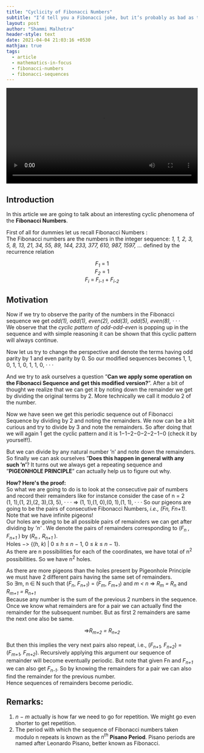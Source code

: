 ```yaml
---
title: "Cyclicity of Fibonacci Numbers"
subtitle: "I‘d tell you a Fibonacci joke, but it‘s probably as bad as the last two you‘ve heard combined"
layout: post
author: "Shammi Malhotra"
header-style: text
date: 2021-04-04 21:03:16 +0530
mathjax: true
tags:
  - article
  - mathematics-in-focus
  - fibonacci-numbers
  - fibonacci-sequences
---
```


<video width="100%" controls>
<source src="{{ site.baseurl }}/media/post/2021-04-09-fibonacci-promo.mp4" type="video/mp4">
</video>

## Introduction
In this article we are going to talk about an interesting cyclic phenomena of the **Fibonacci Numbers**.

First of all for dummies let us recall Fibonacci Numbers :
<br/>The Fibonacci numbers are the numbers in the integer sequence: <em>1, 1, 2, 3, 5, 8, 13, 21, 34, 55, 89, 144, 233, 377, 610, 987, 1597, ...</em> defined by the recurrence relation
<center>
<em>F<sub>1</sub></em> = 1 <br/>
<em>F<sub>2</sub></em> = 1 <br/>
<em>F<sub>i</sub></em> = <em>F<sub>i-1</sub></em> + <em>F<sub>i-2</sub></em>
</center>

## Motivation
Now if we try to observe the parity of the numbers in the Fibonacci sequence
we get <em>odd(1), odd(1), even(2), odd(3), odd(5), even(8), · · ·</em>
<br/>
We observe that the *cyclic pattern of odd-odd-even* is popping up in the sequence and with simple reasoning it can be shown that this cyclic pattern will always continue.

Now let us try to change the perspective and denote the terms having odd parity by 1 and even parity by 0. So our modified sequences becomes 1, 1, 0, 1, 1, 0, 1, 1, 0, · · ·

And we try to ask ourselves a question ”**Can we apply some operation on the Fibonacci Sequence and get this modified version?**”. After a bit of thought we realize that we can get it by noting down the remainder we get by dividing
the original terms by 2. More technically we call it modulo 2 of the number.

Now we have seen we get this periodic sequence out of Fibonacci Sequence by dividing by 2 and noting the remainders. We now can be a bit curious and try to divide by 3 and note the remainders. So after doing that we will again 1 get the cyclic pattern and it is 1−1−2−0−2−2−1−0 (check it by yourself!).

But we can divide by any natural number ’n’ and note down the remainders. So finally we can ask ourselves ”**Does this happen in general with any such ’n’**?
It turns out we always get a repeating sequence and ”**PIGEONHOLE PRINCIPLE**” can actually help us to figure out why.

**How? Here's the proof:** <br/>
So what we are going to do is to look at the consecutive pair of numbers and
record their remainders like for instance consider the case of n = 2 <br/>
(1, 1),(1, 2),(2, 3),(3, 5), · · · ⇒ (1, 1),(1, 0),(0, 1),(1, 1), · · · So our pigeons
are going to be the pairs of consecutive Fibonacci Numbers, <em>i.e.,</em> *(Fn, Fn+1)*.<br />
Note that we have infinite pigeons! <br/>
Our holes are going to be all possible pairs of remainders we can get after dividing by <em>'n'</em>
. We denote the pairs of remainders corresponding to (<em>F<sub>n</sub> , F<sub>n+1</sub> </em>)
by (<em>R<sub>n</sub> , R<sub>n+1</sub> </em>). <br/>
Holes −> {(*h*, *k*) | 0 ≤ *h* ≤ *n* − 1, 0 ≤ *k* ≤ *n* − 1}. <br/>
As there are n possibilities for each of the coordinates, we have total of n<sup>2</sup> possibilities. So we have n<sup>2</sup> holes.

As there are more pigeons than the holes present by Pigeonhole Principle
we must have 2 different pairs having the same set of remainders.<br/>
So ∃m, n ∈ N such that (*F<sub>n</sub>*, *F<sub>n+1</sub>*) = (*F<sub>m</sub>*, *F<sub>m+1</sub>*) and *m < n* ⇒ *R<sub>m</sub> = R<sub>n</sub>*
and *R<sub>m+1</sub> = R<sub>n+1</sub><br/>*
Because any number is the sum of the previous 2 numbers in the sequence. Once
we know what remainders are for a pair we can actually find the remainder for
the subsequent number. But as first 2 remainders are same the next one also
be same.<br/>

 <center>⇒<em>R<sub>m+2</sub> = R<sub>n+2</sub></em></center><br/>
But then this implies the very next pairs also repeat, i.e.,
(<em>F<sub>n+1</sub>, F<sub>n+2</sub></em>) = (<em>F<sub>m+1</sub>, F<sub>m+2</sub></em>). Recursively applying this argument our sequence of remainder will become eventually periodic. But note that given Fn
and <em>F<sub>n+1</sub></em> we can also get <em>F<sub>n-1</sub></em>. So by knowing the remainders for a pair we
can also find the remainder for the previous number.<br/>
Hence sequences of remainders become periodic.

## Remarks:
1. *n − m* actually is how far we need to go for repetition. We might go even
shorter to get repetition.
2. The period with which the sequence of Fibonacci numbers taken modulo n
repeats is known as the *n<sup>th</sup>* **Pisano Period**. Pisano periods are named after
Leonardo Pisano, better known as Fibonacci.